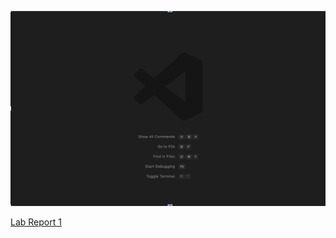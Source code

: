 ![set-up-1](vscode-setup1.png)




[Lab Report 1](https://<KQwQK>.github.io/<your-lab-reports-repo>/lab-report-1-week-2.html)